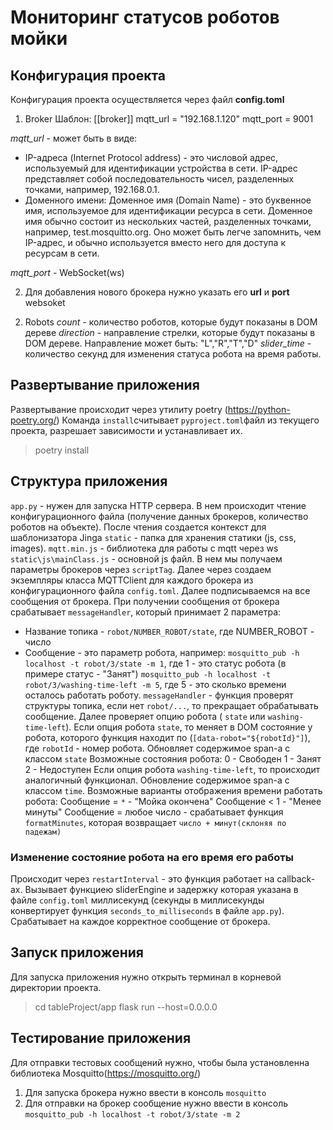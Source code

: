 # Мониторинг статусов роботов мойки
## Конфигурация проекта
Конфигурация проекта осуществляется через файл **config.toml**

1) Broker
	Шаблон:
    [[broker]]
    mqtt_url = "192.168.1.120"
    mqtt_port = 9001
    
*mqtt_url* - может быть в виде:

 - IP-адреса (Internet Protocol address) - это числовой адрес, используемый для идентификации устройства в сети. IP-адрес представляет собой последовательность чисел, разделенных точками, например, 192.168.0.1.
 - Доменного имени: Доменное имя (Domain Name) - это буквенное имя, используемое для идентификации ресурса в сети. Доменное имя обычно состоит из нескольких частей, разделенных точками, например, test.mosquitto.org. Оно может быть легче запомнить, чем IP-адрес, и обычно используется вместо него для доступа к ресурсам в сети.

*mqtt_port* - WebSocket(ws)

2. Для добавления нового брокера нужно указать его **url** и **port** websoket

2) Robots
*count* - количество роботов, которые будут показаны в  DOM дереве
*direction* - направление стрелки, которые будут показаны в  DOM дереве. Направление может быть: "L","R","T","D"
*slider_time* - количество секунд для изменения статуса робота на время работы.

## Развертывание приложения
Развертывание происходит через утилиту poetry (https://python-poetry.org/) 
Команда `install`считывает `pyproject.toml`файл из текущего проекта, разрешает зависимости и устанавливает их. 

> poetry install

## Структура приложения
`app.py` - нужен для запуска HTTP сервера.
В нем происходит чтение конфигурационного файла (получение данных брокеров, количество роботов на объекте). После чтения создается контекст для шаблонизатора Jinga
`static` - папка для хранения статики (js, css, images). 
`mqtt.min.js` - библиотека для работы с mqtt через ws
`static\js\mainClass.js` - основной js файл. В нем мы получаем параметры брокеров через `scriptTag`. Далее через создаем экземпляры класса MQTTClient для каждого брокера из конфигурационного файла `config.toml`.  Далее подписываемся на все сообщения от брокера. 
	При получении сообщения от брокера срабатывает `messageHandler`, который принимает 2 параметра:
	

 - Название топика - `robot/NUMBER_ROBOT/state`, где NUMBER_ROBOT - число
- Сообщение - это параметр робота, например:
 `mosquitto_pub -h localhost -t robot/3/state -m 1`, где 1 - это статус робота (в примере статус - "Занят")
 `mosquitto_pub -h localhost -t robot/3/washing-time-left -m 5`,  где 5 - это сколько времени осталось работать роботу.
	`messageHandler` - функция проверят структуры топика, если нет `robot/...`, то прекращает обрабатывать сообщение. 
	Далее проверяет опцию робота ( `state` или `washing-time-left`).
	Если опция робота `state`, то меняет в DOM состояние у робота, которого функция находит по (`[data-robot="${robotId}"]`), где `robotId` - номер робота. Обновляет содержимое span-a с классом `state`
	Возможные состояния робота:
	0 - Свободен
	1 - Занят
	2 - Недоступен
Если опция  робота `washing-time-left`, то происходит аналогичный функционал. Обновление содержимое span-a с классом `time`.
Возможные варианты отображения времени работать робота:
Сообщение = `*` -  "Мойка окончена"
Сообщение <  1 - "Менее минуты"
Сообщение  = любое число - срабатывает функция `formatMinutes`, которая возвращает `число + минут(склоняя по падежам)`

### Изменение состояние робота на его время его работы
Происходит через `restartInterval` - это функция работает на callback-ах. Вызывает функциею sliderEngine и задержку которая указана в файле `config.toml` миллисекунд (секунды в миллисекунды конвертирует функция `seconds_to_milliseconds` в файле `app.py`). Срабатывает на каждое корректное  сообщение от брокера.


## Запуск приложения
Для запуска приложения нужно открыть терминал в корневой директории проекта.
> cd tableProject/app
> flask run --host=0.0.0.0

## Тестирование приложения

Для отправки тестовых сообщений нужно, чтобы была установленна библиотека Mosquitto(https://mosquitto.org/)
1) Для запуска брокера нужно ввести в консоль `mosquitto`
2) Для отправки на брокер сообщение нужно ввести в консоль `mosquitto_pub -h localhost -t robot/3/state -m 2`
